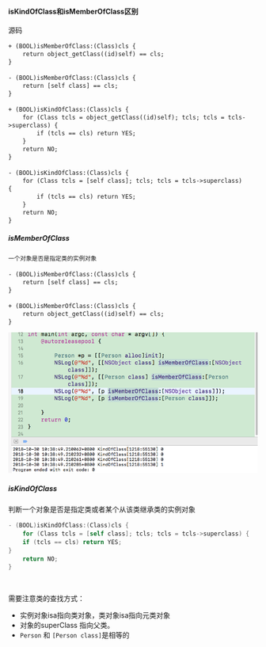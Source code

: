 #### isKindOfClass和isMemberOfClass区别

源码

```
+ (BOOL)isMemberOfClass:(Class)cls {
    return object_getClass((id)self) == cls;
}

- (BOOL)isMemberOfClass:(Class)cls {
    return [self class] == cls;
}

+ (BOOL)isKindOfClass:(Class)cls {
    for (Class tcls = object_getClass((id)self); tcls; tcls = tcls->superclass) {
        if (tcls == cls) return YES;
    }
    return NO;
}

- (BOOL)isKindOfClass:(Class)cls {
    for (Class tcls = [self class]; tcls; tcls = tcls->superclass)     {
        if (tcls == cls) return YES;
    }
    return NO;
}
```

##### isMemberOfClass

```
一个对象是否是指定类的实例对象

- (BOOL)isMemberOfClass:(Class)cls {
    return [self class] == cls;
}

+ (BOOL)isMemberOfClass:(Class)cls {
    return object_getClass((id)self) == cls;
}
```

![](img/isMemberOfClass.png)

##### isKindOfClass

判断一个对象是否是指定类或者某个从该类继承类的实例对象

```objective-c
- (BOOL)isKindOfClass:(Class)cls {
    for (Class tcls = [self class]; tcls; tcls = tcls->superclass) {
    if (tcls == cls) return YES;
}
    return NO;
}
```

![]()

需要注意类的查找方式：

- 实例对象isa指向类对象，类对象isa指向元类对象
- 对象的superClass 指向父类。
- `Person`  和  `[Person class]`是相等的
